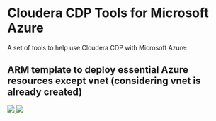 # Cloudera CDP Tools for Microsoft Azure

A set of tools to help use Cloudera CDP with Microsoft Azure:

## ARM template to deploy essential Azure resources except vnet (considering vnet is already created)


<a href="https://portal.azure.com/#create/Microsoft.Template/uri/https%3A%2F%2Fraw.githubusercontent.com%2Fodeshman%2Fcdp-azure-no-vnet-template%2Fmaster%2Fazuredeploy-no-vnet.json" target="_blank">
    <img src="http://azuredeploy.net/deploybutton.png" />
</a>

<a href="http://armviz.io/#/?load=https%3A%2F%2Fraw.githubusercontent.com%2Fodeshman%2Fcdp-azure-no-vnet-template%2Fmaster%2Fazuredeploy-no-vnet.json" target="_blank">
    <img src="http://armviz.io/visualizebutton.png"/>
</a>
